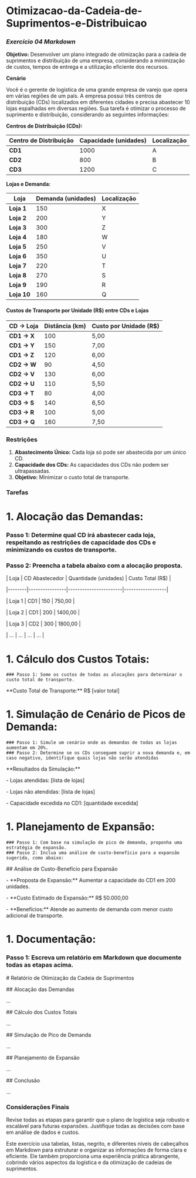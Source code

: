 # Otimizacao-da-Cadeia-de-Suprimentos-e-Distribuicao
### *Exercício 04 Markdown*
**Objetivo:** Desenvolver um plano integrado de otimização para a cadeia de suprimentos e distribuição de uma empresa, considerando a minimização de custos, tempos de entrega e a utilização eficiente dos recursos.

**Cenário**

Você é o gerente de logística de uma grande empresa de varejo que opera em várias regiões de um país. A empresa possui três centros de distribuição (CDs) localizados em diferentes cidades e precisa abastecer 10 lojas espalhadas em diversas regiões. Sua tarefa é otimizar o processo de suprimento e distribuição, considerando as seguintes informações:

**Centros de Distribuição (CDs):**

| **Centro de Distribuição** | **Capacidade (unidades)** | **Localização** |
| --- | --- | --- |
| **CD1** | 1000 | A   |
| **CD2** | 800 | B   |
| **CD3** | 1200 | C   |

**Lojas e Demanda:**

| Loja | Demanda (unidades) | Localização |
| --- | --- | --- |
| **Loja 1** | 150 | X   |
| **Loja 2** | 200 | Y   |
| **Loja 3** | 300 | Z   |
| **Loja 4** | 180 | W   |
| **Loja 5** | 250 | V   |
| **Loja 6** | 350 | U   |
| **Loja 7** | 220 | T   |
| **Loja 8** | 270 | S   |
| **Loja 9** | 190 | R   |
| **Loja 10** | 160 | Q   |

#### Custos de Transporte por Unidade (R$) entre CDs e Lojas

| CD -> Loja | Distância (km) | Custo por Unidade (R$) |
| --- | --- | --- |
| **CD1 -> X** | 100 | 5,00 |
| **CD1 -> Y** | 150 | 7,00 |
| **CD1 -> Z** | 120 | 6,00 |
| **CD2 -> W** | 90  | 4,50 |
| **CD2 -> V** | 130 | 6,00 |
| **CD2 -> U** | 110 | 5,50 |
| **CD3 -> T** | 80  | 4,00 |
| **CD3 -> S** | 140 | 6,50 |
| **CD3 -> R** | 100 | 5,00 |
| **CD3 -> Q** | 160 | 7,50 |

### Restrições

1. **Abastecimento Único:** Cada loja só pode ser abastecida por um único CD.
2. **Capacidade dos CDs:** As capacidades dos CDs não podem ser ultrapassadas.
3. **Objetivo:** Minimizar o custo total de transporte.

### Tarefas

# 1. Alocação das Demandas: 
   ### Passo 1: Determine qual CD irá abastecer cada loja, respeitando as restrições de capacidade dos CDs e minimizando os custos de transporte.
   ### Passo 2: Preencha a tabela abaixo com a alocação proposta.

| Loja | CD Abastecedor | Quantidade (unidades) | Custo Total (R$) |

|--------|----------------|-----------------------|------------------|

| Loja 1 | CD1 | 150 | 750,00 |

| Loja 2 | CD1 | 200 | 1400,00 |

| Loja 3 | CD2 | 300 | 1800,00 |

| ... | ... | ... | ... |

# 1. Cálculo dos Custos Totais:
    ### Passo 1: Some os custos de todas as alocações para determinar o custo total de transporte.

\*\*Custo Total de Transporte:\*\* R$ \[valor total\]

# 1. Simulação de Cenário de Picos de Demanda:
    ### Passo 1: Simule um cenário onde as demandas de todas as lojas aumentam em 20%.
    ### Passo 2: Determine se os CDs conseguem suprir a nova demanda e, em caso negativo, identifique quais lojas não serão atendidas

\*\*Resultados da Simulação:\*\*

\- Lojas atendidas: \[lista de lojas\]

\- Lojas não atendidas: \[lista de lojas\]

\- Capacidade excedida no CD1: \[quantidade excedida\]

# 1. Planejamento de Expansão:
    ### Passo 1: Com base na simulação de pico de demanda, proponha uma estratégia de expansão.
    ### Passo 2: Inclua uma análise de custo-benefício para a expansão sugerida, como abaixo:

\## Análise de Custo-Benefício para Expansão

\- \*\*Proposta de Expansão:\*\* Aumentar a capacidade do CD1 em 200 unidades.

\- \*\*Custo Estimado de Expansão:\*\* R$ 50.000,00

\- \*\*Benefícios:\*\* Atende ao aumento de demanda com menor custo adicional de transporte.

# 1. Documentação:
   ### Passo 1: Escreva um relatório em Markdown que documente todas as etapas acima.

\# Relatório de Otimização da Cadeia de Suprimentos

\## Alocação das Demandas

...

\## Cálculo dos Custos Totais

...

\## Simulação de Pico de Demanda

...

\## Planejamento de Expansão

...

\## Conclusão

...

### Considerações Finais

Revise todas as etapas para garantir que o plano de logística seja robusto e escalável para futuras expansões. Justifique todas as decisões com base em análise de dados e custos.

Este exercício usa tabelas, listas, negrito, e diferentes níveis de cabeçalhos em Markdown para estruturar e organizar as informações de forma clara e eficiente. Ele também proporciona uma experiência prática abrangente, cobrindo vários aspectos da logística e da otimização de cadeias de suprimentos.
